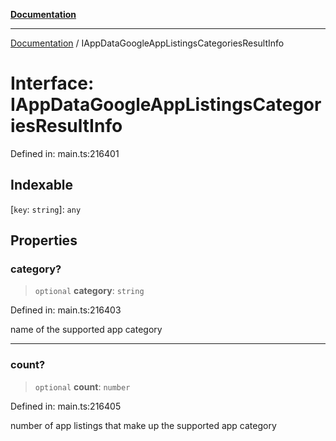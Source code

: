 [**Documentation**](../README.md)

***

[Documentation](../README.md) / IAppDataGoogleAppListingsCategoriesResultInfo

# Interface: IAppDataGoogleAppListingsCategoriesResultInfo

Defined in: main.ts:216401

## Indexable

\[`key`: `string`\]: `any`

## Properties

### category?

> `optional` **category**: `string`

Defined in: main.ts:216403

name of the supported app category

***

### count?

> `optional` **count**: `number`

Defined in: main.ts:216405

number of app listings that make up the supported app category

